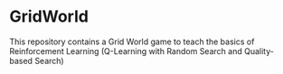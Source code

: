 # GridWorld

This repository contains a Grid World game to teach the basics of Reinforcement Learning (Q-Learning with Random Search and Quality-based Search)
